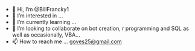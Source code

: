 - 👋 Hi, I’m @BillFrancky1
- 👀 I’m interested in ...
- 🌱 I’m currently learning ...
- 💞️ I’m looking to collaborate on bot creation, r programming and SQL as well as occasionally, VBA...
- 📫 How to reach me ... goves25@gmail.com

<!---
BillFrancky1/BillFrancky1 is a ✨ special ✨ repository because its `README.md` (this file) appears on your GitHub profile.
You can click the Preview link to take a look at your changes.
--->
